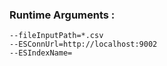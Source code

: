### Runtime Arguments :

```
--fileInputPath=*.csv
--ESConnUrl=http://localhost:9002
--ESIndexName=
```
